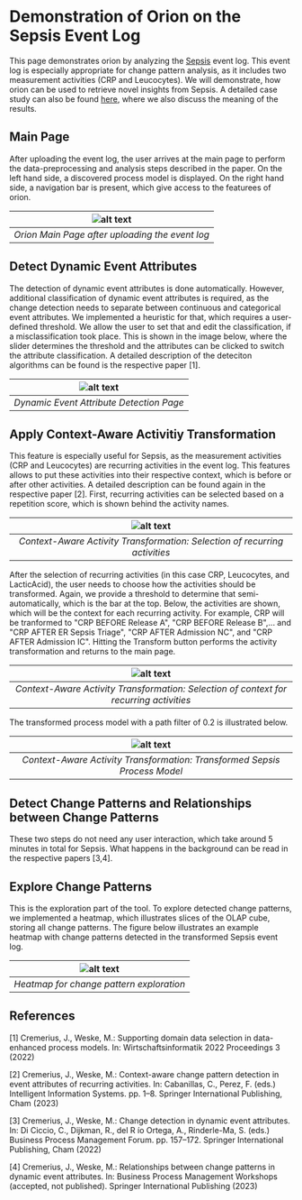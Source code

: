 # Demonstration of Orion on the Sepsis Event Log

This page demonstrates orion by analyzing the [Sepsis](https://data.4tu.nl/articles/dataset/Sepsis_Cases_-_Event_Log/12707639) event log. This event log is especially appropriate for change pattern analysis, as it includes two measurement activities (CRP and Leucocytes). We will demonstrate, how orion can be used to retrieve novel insights from Sepsis. A detailed case study can also be found [here](https://github.com/bptlab/Context-Aware-Change-Pattern-Detection), where we also discuss the meaning of the results.

## Main Page

After uploading the event log, the user arrives at the main page to perform the data-preprocessing and analysis steps described in the paper. On the left hand side, a discovered process model is displayed. On the right hand side, a navigation bar is present, which give access to the featurees of orion.

|![alt text](https://github.com/bptlab/orion/blob/master/Demonstration/Sepsis/Images/landing_page.PNG)|
|:--:| 
| *Orion Main Page after uploading the event log* |

## Detect Dynamic Event Attributes

The detection of dynamic event attributes is done automatically. However, additional classification of dynamic event attributes is required, as the change detection needs to separate between continuous and categorical event attributes. We implemented a heuristic for that, which requires a user-defined threshold. We allow the user to set that and edit the classification, if a misclassification took place. This is shown in the image below, where the slider determines the threshold and the attributes can be clicked to switch the attribute classification. A detailed description of the deteciton algorithms can be found is the respective paper [1].

|![alt text](https://github.com/bptlab/orion/blob/master/Demonstration/Sepsis/Images/Detect_DEA.JPG)|
|:--:| 
| *Dynamic Event Attribute Detection Page* |


## Apply Context-Aware Activitiy Transformation

This feature is especially useful for Sepsis, as the measurement activities (CRP and Leucocytes) are recurring activities in the event log. This features allows to put these activities into their respective context, which is before or after other activities. A detailed description can be found again in the respective paper [2]. First, recurring activities can be selected based on a repetition score, which is shown behind the activity names.

|![alt text](https://github.com/bptlab/orion/blob/master/Demonstration/Sepsis/Images/Context_1.JPG)|
|:--:| 
| *Context-Aware Activity Transformation: Selection of recurring activities* |

After the selection of recurring activities (in this case CRP, Leucocytes, and LacticAcid), the user needs to choose how the activities should be transformed. Again, we provide a threshold to determine that semi-automatically, which is the bar at the top. Below, the activities are shown, which will be the context for each recurring activity. For example, CRP will be tranformed to "CRP BEFORE Release A", "CRP BEFORE Release B",... and "CRP AFTER ER Sepsis Triage", "CRP AFTER Admission NC", and "CRP AFTER Admission IC". Hitting the Transform button performs the activity transformation and returns to the main page.

|![alt text](https://github.com/bptlab/orion/blob/master/Demonstration/Sepsis/Images/Context_2.JPG)|
|:--:| 
| *Context-Aware Activity Transformation: Selection of context for recurring activities* |

The transformed process model with a path filter of 0.2 is illustrated below.

|![alt text](https://github.com/bptlab/orion/blob/master/Demonstration/Sepsis/Images/Context_PM.JPG)|
|:--:| 
| *Context-Aware Activity Transformation: Transformed Sepsis Process Model* |

## Detect Change Patterns and Relationships between Change Patterns

These two steps do not need any user interaction, which take around 5 minutes in total for Sepsis. What happens in the background can be read in the respective papers [3,4].

## Explore Change Patterns

This is the exploration part of the tool. To explore detected change patterns, we implemented a heatmap, which illustrates slices of the OLAP cube, storing all change patterns. The figure below illustrates an example heatmap with change patterns detected in the transformed Sepsis event log.

|![alt text](https://github.com/bptlab/orion/blob/master/Demonstration/Sepsis/Images/Matrix.PNG)|
|:--:| 
| *Heatmap for change pattern exploration* |

## References

[1] Cremerius, J., Weske, M.: Supporting domain data selection in data-enhanced process models. In: Wirtschaftsinformatik 2022 Proceedings 3 (2022)


[2] Cremerius, J., Weske, M.: Context-aware change pattern detection in event attributes of recurring activities. In: Cabanillas, C., Perez, F. (eds.) Intelligent Information Systems. pp. 1–8. Springer International Publishing, Cham (2023)


[3] Cremerius, J., Weske, M.: Change detection in dynamic event attributes. In: Di Ciccio, C., Dijkman, R., del R ́ıo Ortega, A., Rinderle-Ma, S. (eds.) Business Process Management Forum. pp. 157–172. Springer International Publishing, Cham (2022)


[4] Cremerius, J., Weske, M.: Relationships between change patterns in dynamic event attributes. In: Business Process Management Workshops (accepted, not published). Springer International Publishing (2023)
